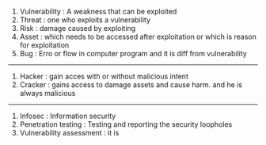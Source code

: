1. Vulnerability : A weakness that can be exploited
2. Threat : one who exploits a vulnerability
3. Risk : damage caused by exploiting
4. Asset : which needs to be accessed after exploitation or which is reason for exploitation
5. Bug : Erro or flow in computer program and it is diff from vulnerability
---
1. Hacker : gain acces with or without malicious intent
2. Cracker : gains access to damage assets and cause harm. and he is always malicious
---
1. Infosec : Information security
2. Penetration testing : Testing and reporting the security loopholes
3. Vulnerability assessment : it is 